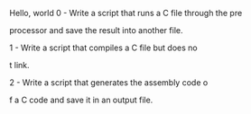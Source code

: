 Hello, world
0 - Write a script that runs a C file through the pre

                                                     

                                                     

                                                     

processor and save the result into another file.     

                                                     

                                                     

                                                     

1 - Write a script that compiles a C file but does no

                                                     

                                                     

                                                     

t link.                                              

                                                     

                                                     

                                                     

2 - Write a script that generates the assembly code o

                                                     

                                                     

                                                     

f a C code and save it in an output file. 
